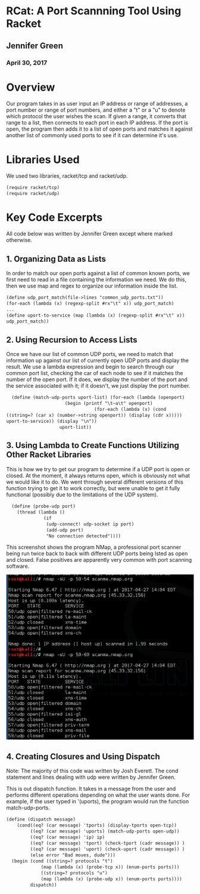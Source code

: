 
# RCat: A Port Scannning Tool Using Racket

## Jennifer Green
### April 30, 2017

# Overview
Our program takes in as user input an IP address or range of addresses, a port number or range of port numbers, and either a "t" or a "u" to denote which protocol the user wishes the scan.  If given a range, it converts that range to a list, then connects to each port in each IP address.  If the port is open, the program then adds it to a list of open ports and matches it against another list of commonly used ports to see if it can determine it's use.



# Libraries Used
We used two libraries, racket/tcp and racket/udp.  

```
(require racket/tcp)
(require racket/udp)
```

# Key Code Excerpts

All code below was written by Jennifer Green except where marked otherwise.  

## 1. Organizing Data as Lists

In order to match our open ports against a list of common known ports, we first need to read in a file containing the information we need.  We do this, then we use map and regex to organize our information inside the list.  

```
(define udp_port_match(file->lines "common_udp_ports.txt"))
(for-each (lambda (x) (regexp-split #rx"\t" x)) udp_port_match)
...
(define uport-to-service (map (lambda (x) (regexp-split #rx"\t" x)) udp_port_match))
```

## 2. Using Recursion to Access Lists

Once we have our list of common UDP ports, we need to match that information up against our list of currently open UDP ports and display the result.  We use a lambda expression and begin to search through our common port list, checking the car of each node to see if it matches the number of the open port.  If it does, we display the number of the port and the service associated with it; if it doesn't, we just display the port number.  

```
  (define (match-udp-ports uport-list) (for-each (lambda (openport)
                      (begin (printf "\t~a\t" openport)
                                 (for-each (lambda (x) (cond ((string=? (car x) (number->string openport)) (display (cdr x))))) uport-to-service)) (display "\n"))
                    uport-list))
```                    

## 3. Using Lambda to Create Functions Utilizing Other Racket Libraries

This is how we try to get our program to determine if a UDP port is open or closed.  At the moment, it always returns open, which is obviously not what we would like it to do.  We went through several different versions of this function trying to get it to work correctly, but were unable to get it fully functional (possibly due to the limitations of the UDP system).  

```
  (define (probe-udp port)
    (thread (lambda ()
              (if
               (udp-connect! udp-socket ip port)
               (add-udp port)
               "No connection detected"))))
```

This screenshot shows the program NMap, a professional port scanner being run twice back to back with different UDP ports being lsted as open and closed.  False positives are apparently very common with port scanning software.  

![NMap Screenshot](/NMapScreenshot.png?raw=true "NMap Screenshot")

## 4. Creating Closures and Using Dispatch
Note:  The majority of this code was written by Josh Everett.  The cond statement and lines dealing with udp were written by Jennifer Green.  

This is out dispatch function.  It takes in a message from the user and performs different operations depending on what the user wants done.  For example, if the user typed in '(uports), the program would run the function match-udp-ports.  

```  
(define (dispatch message)
    (cond((eq? (car message) 'tports) (display-tports open-tcp))
         ((eq? (car message) 'uports) (match-udp-ports open-udp))
         ((eq? (car message) 'ip) ip)
         ((eq? (car message) 'tport) (check-tport (cadr message)) )
         ((eq? (car message) 'uport) (check-uport (cadr message)) )
         (else error "Bad moves, dude")))
  (begin (cond ((string=? protocols "t")
             (map (lambda (x) (probe-tcp x)) (enum-ports ports)))
             ((string=? protocols "u")
             (map (lambda (x) (probe-udp x)) (enum-ports ports))))
         dispatch))
```
